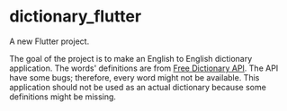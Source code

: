 # dictionary_flutter

A new Flutter project.

The goal of the project is to make an English to English dictionary application. The words' definitions are from [Free Dictionary API](https://dictionaryapi.dev/).
The API have some bugs; therefore, every word might not be available.
This application should not be used as an actual dictionary because some definitions might be missing.
